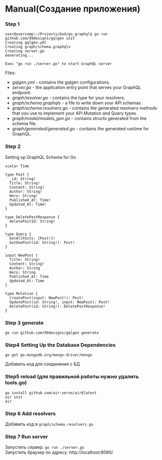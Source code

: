 # Manual(Создание приложения)

### Step 1
```
user@usercomp:~/Projects/Go4/go_graphql$ go run github.com/99designs/gqlgen init
Creating gqlgen.yml
Creating graph/schema.graphqls
Creating server.go
Generating...

Exec "go run ./server.go" to start GraphQL server
```

Files:  
 - *gqlgen.yml* - contains the gqlgen configurations.  
 - *server.go* - the application entry point that serves your GraphQL endpoint.
 - *graph/resolver.go* - contains the type for your resolvers.
 - *graph/schema.graphqls* - a file to write down your API schemas.
 - *graph/schema.resolvers.go* - contains the generated resolvers methods that you use to implement your API Mutation and Query types.
 - *graph/model/models_gen.go* - contains structs generated from the schema file.
 - *graph/generated/generated.go* - contains the generated runtime for GraphQL.

### Step 2
Setting up GraphQL Schema for Go
```
scalar Time

type Post {
  _id: String!
  Title: String!
  Content: String!
  Author: String!
  Hero: String!
  Published_At: Time!
  Updated_At: Time!
}
 
type DeletePostResponse {
  deletePostId: String!
}

type Query {
  GetAllPosts: [Post!]!
  GetOnePost(id: String!): Post!
}
 
input NewPost {
  Title: String!
  Content: String!
  Author: String
  Hero: String
  Published_At: Time
  Updated_At: Time
}
 
type Mutation {
  CreatePost(input: NewPost!): Post!
  UpdatePost(id: String!, input: NewPost): Post!
  DeletePost(id: String!): DeletePostResponse!
}

```

### Step 3 generate
```
go run github.com/99designs/gqlgen generate
```

### Step4 Setting Up the Database Dependencies

```
go get go.mongodb.org/mongo-driver/mongo
```

Добавить код для соединения с БД

### Step5 reload (для правильной работы нужно удалить tools.go)
```
go install github.com/air-verse/air@latest
air init
air
```

### Step 6 Add resolvers 
Добавить код в `graph/schema.resolvers.go`

### Step 7 Run server 
Запустить сервер: `go run ./server.go`   
Запустить браузер по адресу: http://localhost:8080/


